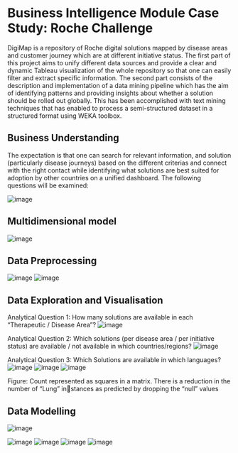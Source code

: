
# Business Intelligence Module Case Study: Roche Challenge


DigiMap is a repository of Roche digital solutions mapped by disease areas and customer journey which are at different initiative status. The first part of this project aims to unify different data sources and provide a clear and dynamic
Tableau visualization of the whole repository so that one can easily filter and extract specific information. The second 
part consists of the description and implementation of a data mining pipeline which has the aim of identifying patterns
and providing insights about whether a solution should be rolled out globally. This has been accomplished with text 
mining techniques that has enabled to process a semi-structured dataset in a structured format using WEKA toolbox.



##  Business Understanding
The expectation is that one can search for relevant information, and solution (particularly disease journeys)
based on the different criterias and connect with the right contact while identifying what solutions are best 
suited for adoption by other countries on a unified dashboard. The following questions will be examined:

![image](https://github.com/user-attachments/assets/0758bb64-dfed-4398-bf3a-0a7648cf725e)

## Multidimensional model
![image](https://github.com/user-attachments/assets/e0403f8c-5996-4718-9aab-ccc7a7a100c6)



## Data Preprocessing

![image](https://github.com/user-attachments/assets/6de6e35f-0d51-46fc-a361-9a6314000b79)
![image](https://github.com/user-attachments/assets/9704d338-df0e-4b19-bb63-941580ac492b)

## Data Exploration and Visualisation
Analytical Question 1: How many solutions are available in each “Therapeutic / Disease Area”?
![image](https://github.com/user-attachments/assets/c50b195c-fd55-4b0a-9fa3-ab43d7159b40)

Analytical Question 2: Which solutions (per disease area / per initiative status) are available / not 
available in which countries/regions?
![image](https://github.com/user-attachments/assets/f67b8fc7-82ef-4c58-9f16-afb75d2e4fbc)

Analytical Question 3: Which Solutions are available in which languages?
![image](https://github.com/user-attachments/assets/801a9e30-3e3b-4762-88e9-a0ec5efabf57)
![image](https://github.com/user-attachments/assets/aa340e83-e16c-4eef-a9e0-32f7f3fe5ee5)
![image](https://github.com/user-attachments/assets/84f9d58c-1896-48bc-8bd9-8ccc7535a12a)

Figure: Count represented as squares in a matrix. There is a reduction in the number of “Lung” instances as predicted by dropping the “null” values
## Data Modelling
![image](https://github.com/user-attachments/assets/d5691ad8-2115-4abb-adbe-a534efad2f76)

![image](https://github.com/user-attachments/assets/27948a8e-3fe2-49cd-9ede-dc90a47d6cf6)
![image](https://github.com/user-attachments/assets/030883ca-3125-4ec8-8ab2-fd0cb8208fdb)
![image](https://github.com/user-attachments/assets/01a43e1b-e5c5-4605-8324-d86fa291af89)
![image](https://github.com/user-attachments/assets/63000ddf-b58e-40cd-8963-33bc83ccd5c9)


